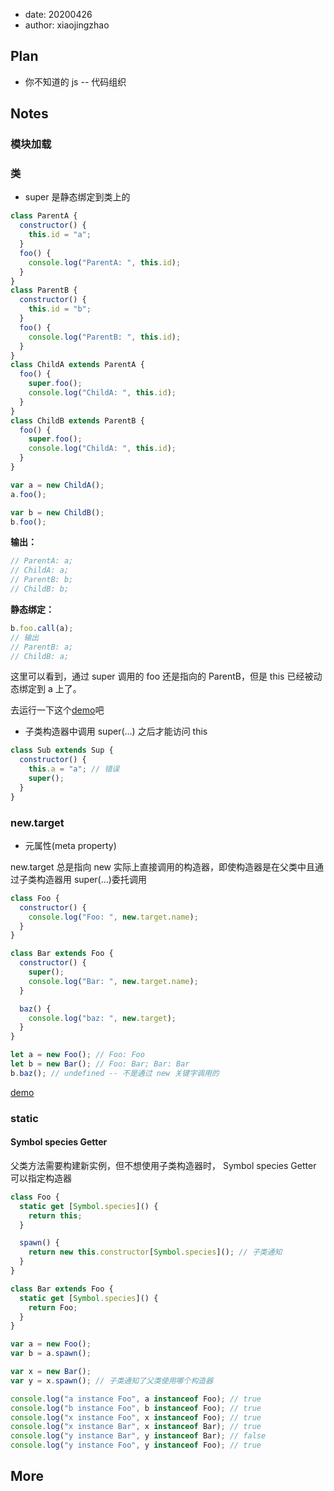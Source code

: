 - date: 20200426
- author: xiaojingzhao

## Plan

- 你不知道的 js -- 代码组织

## Notes

### 模块加载

### 类

- super 是静态绑定到类上的

```js
class ParentA {
  constructor() {
    this.id = "a";
  }
  foo() {
    console.log("ParentA: ", this.id);
  }
}
class ParentB {
  constructor() {
    this.id = "b";
  }
  foo() {
    console.log("ParentB: ", this.id);
  }
}
class ChildA extends ParentA {
  foo() {
    super.foo();
    console.log("ChildA: ", this.id);
  }
}
class ChildB extends ParentB {
  foo() {
    super.foo();
    console.log("ChildA: ", this.id);
  }
}

var a = new ChildA();
a.foo();

var b = new ChildB();
b.foo();
```

**输出：**

```js
// ParentA: a;
// ChildA: a;
// ParentB: b;
// ChildB: b;
```

**静态绑定：**

```js
b.foo.call(a);
// 输出
// ParentB: a;
// ChildB: a;
```

这里可以看到，通过 super 调用的 foo 还是指向的 ParentB，但是 this 已经被动态绑定到 a 上了。

去运行一下这个[demo](./example/class/super-bind.js)吧

- 子类构造器中调用 super(...) 之后才能访问 this

```js
class Sub extends Sup {
  constructor() {
    this.a = "a"; // 错误
    super();
  }
}
```

### new.target

- 元属性(meta property)

new.target 总是指向 new 实际上直接调用的构造器，即使构造器是在父类中且通过子类构造器用 super(...)委托调用

```js
class Foo {
  constructor() {
    console.log("Foo: ", new.target.name);
  }
}

class Bar extends Foo {
  constructor() {
    super();
    console.log("Bar: ", new.target.name);
  }

  baz() {
    console.log("baz: ", new.target);
  }
}

let a = new Foo(); // Foo: Foo
let b = new Bar(); // Foo: Bar; Bar: Bar
b.baz(); // undefined -- 不是通过 new 关键字调用的
```

[demo](./examples/class/new-target.js)

### static

#### Symbol species Getter

父类方法需要构建新实例，但不想使用子类构造器时， Symbol species Getter 可以指定构造器

```js
class Foo {
  static get [Symbol.species]() {
    return this;
  }

  spawn() {
    return new this.constructor[Symbol.species](); // 子类通知
  }
}

class Bar extends Foo {
  static get [Symbol.species]() {
    return Foo;
  }
}

var a = new Foo();
var b = a.spawn();

var x = new Bar();
var y = x.spawn(); // 子类通知了父类使用哪个构造器

console.log("a instance Foo", a instanceof Foo); // true
console.log("b instance Foo", b instanceof Foo); // true
console.log("x instance Foo", x instanceof Foo); // true
console.log("x instance Bar", x instanceof Bar); // true
console.log("y instance Bar", y instanceof Bar); // false
console.log("y instance Foo", y instanceof Foo); // true
```

## More
